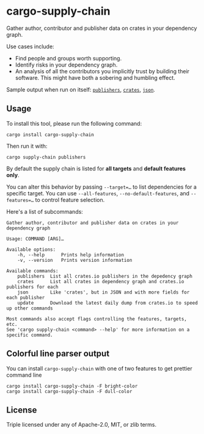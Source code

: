 # cargo-supply-chain

Gather author, contributor and publisher data on crates in your dependency graph.

Use cases include:

- Find people and groups worth supporting.
- Identify risks in your dependency graph.
- An analysis of all the contributors you implicitly trust by building their software. This might have both a sobering and humbling effect.

Sample output when run on itself: [`publishers`](https://gist.github.com/Shnatsel/3b7f7d331d944bb75b2f363d4b5fb43d), [`crates`](https://gist.github.com/Shnatsel/dc0ec81f6ad392b8967e8d3f2b1f5f80), [`json`](https://gist.github.com/Shnatsel/511ad1f87528c450157ef9ad09984745).

## Usage

To install this tool, please run the following command:

```shell
cargo install cargo-supply-chain
```

Then run it with:

```shell
cargo supply-chain publishers
```

By default the supply chain is listed for **all targets** and **default features only**.

You can alter this behavior by passing `--target=…` to list dependencies for a specific target.
You can use `--all-features`, `--no-default-features`, and `--features=…` to control feature selection.

Here's a list of subcommands:

```none
Gather author, contributor and publisher data on crates in your dependency graph

Usage: COMMAND [ARG]…

Available options:
    -h, --help      Prints help information
    -v, --version   Prints version information

Available commands:
    publishers  List all crates.io publishers in the depedency graph
    crates      List all crates in dependency graph and crates.io publishers for each
    json        Like 'crates', but in JSON and with more fields for each publisher
    update      Download the latest daily dump from crates.io to speed up other commands

Most commands also accept flags controlling the features, targets, etc.
See 'cargo supply-chain <command> --help' for more information on a specific command.
```

## Colorful line parser output

You can install `cargo-supply-chain` with one of two features to get prettier command line
```console
cargo install cargo-supply-chain -F bright-color
cargo install cargo-supply-chain -F dull-color
```

## License

Triple licensed under any of Apache-2.0, MIT, or zlib terms.
